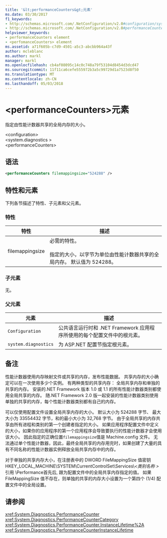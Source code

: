 ```yaml
---
title: '&lt;performanceCounters&gt;元素'
ms.date: 03/30/2017
f1_keywords:
- http://schemas.microsoft.com/.NetConfiguration/v2.0#configuration/system.diagnostics/performanceCounters
- http://schemas.microsoft.com/.NetConfiguration/v2.0#performanceCounters
helpviewer_keywords:
- performanceCounters element
- <perfomanceCounters> element
ms.assetid: a71f605b-c7d9-4501-a5c3-abcbb964a43f
author: mcleblanc
ms.author: markl
manager: markl
ms.openlocfilehash: cb4af08095c14c0c748a79f53104d8454d3dcd47
ms.sourcegitcommit: 11f11ca6cefe555972b3a5c99729d1a7523d8f50
ms.translationtype: MT
ms.contentlocale: zh-CN
ms.lasthandoff: 05/03/2018
---
```

# <a name="ltperformancecountersgt-element"></a>&lt;performanceCounters&gt;元素
指定由性能计数器共享的全局内存的大小。  
  
 \<configuration>  
\<system.diagnostics >  
\<performanceCounters>  
  
## <a name="syntax"></a>语法  
  
```xml  
<performanceCounters filemappingsize="524288" />  
```  
  
## <a name="attributes-and-elements"></a>特性和元素  
 下列各节描述了特性、子元素和父元素。  
  
### <a name="attributes"></a>特性  
  
|特性|描述|  
|---------------|-----------------|  
|filemappingsize|必需的特性。<br /><br /> 指定的大小，以字节为单位由性能计数器共享的全局内存。 默认值为 524288。|  
  
### <a name="child-elements"></a>子元素  
 无。  
  
### <a name="parent-elements"></a>父元素  
  
|元素|描述|  
|-------------|-----------------|  
|`Configuration`|公共语言运行时和 .NET Framework 应用程序所使用的每个配置文件中的根元素。|  
|`system.diagnostics`|为 ASP.NET 配置节指定根元素。|  
  
## <a name="remarks"></a>备注  
 性能计数器使用内存映射文件或共享的内存，发布性能数据。  共享内存的大小确定可以在一次使用多少个实例。  有两种类型的共享内存： 全局共享内存和单独的共享的内存。  安装的.NET Framework 版本 1.0 或 1.1 的所有性能计数器类别都使用全局共享的内存。  随.NET Framework 2.0 版一起安装的性能计数器类别使用单独的共享的内存，每个性能计数器类别都有自己的内存。  
  
 可以仅使用配置文件设置全局共享内存的大小。  默认大小为 524288 字节、 最大大小为 33554432 字节，和的最小大小为 32,768 字节。  由于全局共享的内存共享由所有进程和类别的第一个创建者指定的大小。  如果应用程序配置文件中定义的大小，如果你的应用程序的第一个应用程序会导致要执行的性能计数器才会使用该大小。  因此指定的正确位置`filemappingsize`值是 Machine.config 文件。  无法通过单个性能计数器，因此，最终全局共享的内存用完时，如果创建了大量的具有不同名称的性能计数器实例释放全局共享内存中的内存。  
  
 对于单独的共享内存大小，在注册表中的 DWORD FileMappingSize 值密钥 HKEY_LOCAL_MACHINE\SYSTEM\CurrentControlSet\Services\\*\<类别名称 >* 引用 \Performance首先后, 跟为配置文件中的全局共享内存指定的值。 如果 FileMappingSize 值不存在，则单独的共享的内存大小设置为一个第四个 (1/4) 配置文件中的全局设置。  
  
## <a name="see-also"></a>请参阅  
 <xref:System.Diagnostics.PerformanceCounter>  
 <xref:System.Diagnostics.PerformanceCounterCategory>  
 <xref:System.Diagnostics.PerformanceCounter.InstanceLifetime%2A>  
 <xref:System.Diagnostics.PerformanceCounterInstanceLifetime>
